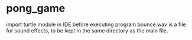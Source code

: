 # pong_game
import turtle module in IDE before executing program
bounce.wav is a file for sound effects, to be kept in the same directory as the main file. 
